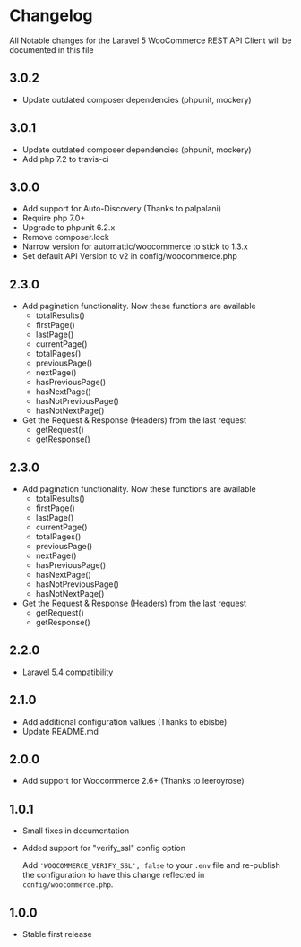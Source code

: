 # Changelog

All Notable changes for the Laravel 5 WooCommerce REST API Client will be documented in this file

## 3.0.2
- Update outdated composer dependencies (phpunit, mockery)

## 3.0.1
- Update outdated composer dependencies (phpunit, mockery)
- Add php 7.2 to travis-ci 

## 3.0.0
- Add support for Auto-Discovery (Thanks to palpalani)
- Require php 7.0+
- Upgrade to phpunit 6.2.x
- Remove composer.lock
- Narrow version for automattic/woocommerce to stick to 1.3.x
- Set default API Version to v2 in config/woocommerce.php

## 2.3.0
- Add pagination functionality.
Now these functions are available
    - totalResults()
    - firstPage()
    - lastPage()
    - currentPage()
    - totalPages()
    - previousPage()
    - nextPage()
    - hasPreviousPage()
    - hasNextPage()
    - hasNotPreviousPage()
    - hasNotNextPage()
- Get the Request & Response (Headers) from the last request
    - getRequest()
    - getResponse()

## 2.3.0
- Add pagination functionality.
Now these functions are available
    - totalResults()
    - firstPage()
    - lastPage()
    - currentPage()
    - totalPages()
    - previousPage()
    - nextPage()
    - hasPreviousPage()
    - hasNextPage()
    - hasNotPreviousPage()
    - hasNotNextPage()
- Get the Request & Response (Headers) from the last request
    - getRequest()
    - getResponse()

## 2.2.0
- Laravel 5.4 compatibility

## 2.1.0
- Add additional configuration vallues (Thanks to ebisbe)
- Update README.md

## 2.0.0
- Add support for Woocommerce 2.6+ (Thanks to leeroyrose)

## 1.0.1
- Small fixes in documentation
- Added support for "verify_ssl" config option

  Add `'WOOCOMMERCE_VERIFY_SSL', false` to your `.env` file and re-publish the configuration to have this change reflected in `config/woocommerce.php`.

## 1.0.0
- Stable first release
